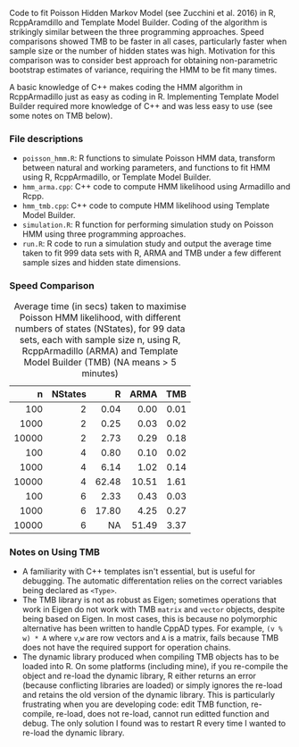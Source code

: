 Code to fit Poisson Hidden Markov Model (see Zucchini et al. 2016) in R, RcppAramdillo
and Template Model Builder. Coding of the algorithm is strikingly
similar between the three programming approaches. Speed comparisons
showed TMB to be faster in all cases, particularly faster when sample
size or the number of hidden states was high. Motivation for this
comparison was to consider best approach for obtaining non-parametric
bootstrap estimates of variance, requiring the HMM to be fit many times.

A basic knowledge of C++ makes coding the HMM algorithm in RcppArmadillo
just as easy as coding in R. Implementing Template Model Builder
required more knowledge of C++ and was less easy to use (see some notes
on TMB below).

### File descriptions

-   <code>poisson\_hmm.R</code>: R functions to simulate Poisson HMM
    data, transform between natural and working parameters, and
    functions to fit HMM using R, RcppArmadillo, or Template Model
    Builder.
-   <code>hmm\_arma.cpp</code>: C++ code to compute HMM likelihood using
    Armadillo and Rcpp.
-   <code>hmm\_tmb.cpp</code>: C++ code to compute HMM likelihood using
    Template Model Builder.
-   <code>simulation.R</code>: R function for performing simulation
    study on Poisson HMM using three programming approaches.
-   <code>run.R</code>: R code to run a simulation study and output the
    average time taken to fit 999 data sets with R, ARMA and TMB under a
    few different sample sizes and hidden state dimensions.

### Speed Comparison

<table>
<caption>Average time (in secs) taken to maximise Poisson HMM likelihood, with different numbers of states (NStates), for 99 data sets, each with sample size n, using R, RcppArmadillo (ARMA) and Template Model Builder (TMB) (NA means &gt; 5 minutes)</caption>
<thead>
<tr class="header">
<th align="right">n</th>
<th align="right">NStates</th>
<th align="right">R</th>
<th align="right">ARMA</th>
<th align="right">TMB</th>
</tr>
</thead>
<tbody>
<tr class="odd">
<td align="right">100</td>
<td align="right">2</td>
<td align="right">0.04</td>
<td align="right">0.00</td>
<td align="right">0.01</td>
</tr>
<tr class="even">
<td align="right">1000</td>
<td align="right">2</td>
<td align="right">0.25</td>
<td align="right">0.03</td>
<td align="right">0.02</td>
</tr>
<tr class="odd">
<td align="right">10000</td>
<td align="right">2</td>
<td align="right">2.73</td>
<td align="right">0.29</td>
<td align="right">0.18</td>
</tr>
<tr class="even">
<td align="right">100</td>
<td align="right">4</td>
<td align="right">0.80</td>
<td align="right">0.10</td>
<td align="right">0.02</td>
</tr>
<tr class="odd">
<td align="right">1000</td>
<td align="right">4</td>
<td align="right">6.14</td>
<td align="right">1.02</td>
<td align="right">0.14</td>
</tr>
<tr class="even">
<td align="right">10000</td>
<td align="right">4</td>
<td align="right">62.48</td>
<td align="right">10.51</td>
<td align="right">1.61</td>
</tr>
<tr class="odd">
<td align="right">100</td>
<td align="right">6</td>
<td align="right">2.33</td>
<td align="right">0.43</td>
<td align="right">0.03</td>
</tr>
<tr class="even">
<td align="right">1000</td>
<td align="right">6</td>
<td align="right">17.80</td>
<td align="right">4.25</td>
<td align="right">0.27</td>
</tr>
<tr class="odd">
<td align="right">10000</td>
<td align="right">6</td>
<td align="right">NA</td>
<td align="right">51.49</td>
<td align="right">3.37</td>
</tr>
</tbody>
</table>

### Notes on Using TMB

-   A familiarity with C++ templates isn't essential, but is useful for
    debugging. The automatic differentation relies on the correct
    variables being declared as <code>&lt;Type&gt;</code>.
-   The TMB library is not as robust as Eigen; sometimes operations that
    work in Eigen do not work with TMB <code>matrix</code> and
    <code>vector</code> objects, despite being based on Eigen. In most
    cases, this is because no polymorphic alternative has been written
    to handle CppAD types. For example, <code>(v % w) \* A</code> where
    <code>v</code>,<code>w</code> are row vectors and <code>A</code> is
    a matrix, fails because TMB does not have the required support for
    operation chains.
-   The dynamic library produced when compiling TMB objects has to be
    loaded into R. On some platforms (including mine), if you re-compile
    the object and re-load the dynamic library, R either returns an
    error (because conflicting libraries are loaded) or simply ignores
    the re-load and retains the old version of the dynamic library. This
    is particularly frustrating when you are developing code: edit TMB
    function, re-compile, re-load, does not re-load, cannot run editted
    function and debug. The only solution I found was to restart R every
    time I wanted to re-load the dynamic library.
